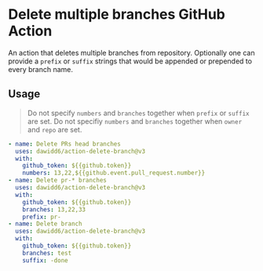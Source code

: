 # Delete multiple branches GitHub Action

An action that deletes multiple branches from repository.
Optionally one can provide a `prefix` or `suffix` strings that would be appended or prepended to every branch name.

## Usage

> Do not specify `numbers` and `branches` together when `prefix` or `suffix` are set.
> Do not specifiy `numbers` and `branches` together when `owner` and `repo` are set.

```yaml
- name: Delete PRs head branches
  uses: dawidd6/action-delete-branch@v3
  with:
    github_token: ${{github.token}}
    numbers: 13,22,${{github.event.pull_request.number}}
- name: Delete pr-* branches
  uses: dawidd6/action-delete-branch@v3
  with:
    github_token: ${{github.token}}
    branches: 13,22,33
    prefix: pr-
- name: Delete branch
  uses: dawidd6/action-delete-branch@v3
  with:
    github_token: ${{github.token}}
    branches: test
    suffix: -done
```
